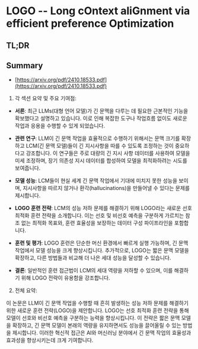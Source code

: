 # LOGO -- Long cOntext aliGnment via efficient preference Optimization
## TL;DR
## Summary
- [https://arxiv.org/pdf/2410.18533.pdf](https://arxiv.org/pdf/2410.18533.pdf)

1. 각 섹션 요약 및 주요 기여점:

- **서론**: 최근 LLMs(대형 언어 모델)가 긴 문맥을 다루는 데 필요한 근본적인 기능을 확보했다고 설명하고 있습니다. 이로 인해 복잡한 도구나 작업흐름 없이도 새로운 작업과 응용을 수행할 수 있게 되었습니다.

- **관련 연구**: LLM이 긴 문맥 작업을 효율적으로 수행하기 위해서는 문맥 크기를 확장하고 LCM(긴 문맥 모델)들이 긴 지시사항을 따를 수 있도록 조정하는 것이 중요하다고 강조합니다. 이 연구들은 주로 대량의 긴 지시 사항 데이터를 사용하여 모델을 미세 조정하며, 장기 의존성 지시 데이터를 합성하여 모델을 최적화하려는 시도를 보여줍니다.

- **모델 성능**: LCM들이 현실 세계 긴 문맥 작업에서 기대에 미치지 못한 성능을 보이며, 지시사항을 따르지 않거나 환각(hallucinations)을 만들어낼 수 있다는 문제를 제시합니다.

- **LOGO 훈련 전략**: LCM의 성능 저하 문제를 해결하기 위해 LOGO라는 새로운 선호 최적화 훈련 전략을 소개합니다. 이는 선호 및 비선호 예측을 구분하게 가르치는 참조 없는 최적화 목표와, 훈련 효율성을 보장하는 데이터 구성 파이프라인을 포함합니다.

- **훈련 및 평가**: LOGO 훈련은 단순한 머신 환경에서 빠르게 실행 가능하며, 긴 문맥 작업에서 모델 성능을 크게 향상시킵니다. 추가적으로, LOGO는 짧은 문맥 모델을 확장하고, 다른 방법들과 비교해 더 나은 세대 성능을 달성할 수 있습니다.

- **결론**: 일반적인 훈련 접근법이 LCM의 세대 역량을 저하할 수 있으며, 이를 해결하기 위해 LOGO 전략이 유용함을 강조합니다.

2. 전체 요약:

이 논문은 LLM이 긴 문맥 작업을 수행할 때 흔히 발생하는 성능 저하 문제를 해결하기 위한 새로운 훈련 전략(LOGO)을 제안합니다. LOGO는 선호 최적화 훈련 전략을 통해 모델이 선호와 비선호 예측을 구분하는 능력을 향상시킵니다. 이 전략은 짧은 문맥 모델을 확장하고, 긴 문맥 모델이 본래의 역량을 유지하면서도 성능을 끌어올릴 수 있는 방법을 제시합니다. 이러한 혁신적 접근은 AI와 머신러닝 분야에서 긴 문맥 작업의 효율성과 효과성을 향상시키는데 크게 기여합니다.